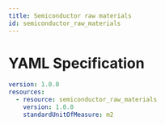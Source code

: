 ```yaml
---
title: Semiconductor raw materials
id: semiconductor_raw_materials
---
```




# YAML Specification

```yaml
version: 1.0.0
resources:
  - resource: semiconductor_raw_materials
    version: 1.0.0
    standardUnitOfMeasure: m2

```



